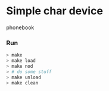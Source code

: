 # Simple char device

phonebook

### Run

```bash
> make
> make load
> make nod
> # do some stuff
> make unload
> make clean
```